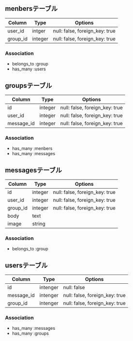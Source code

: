 ## menbersテーブル
|Column|Type|Options|
|------|----|-------|
|user_id|intger|null: false, foreign_key: true|
|group_id|integer|null: false, foreign_key: true|

### Association
- belongs_to :group
- has_many :users


## groupsテーブル
|Column|Type|Options|
|------|----|-------|
|id|integer|null: false, foreign_key: true|
|user_id|integer|null: false, foreign_key: true|
|message_id|integer|null: false, foreign_key: true|

### Association
- has_many :menbers
- has_many :messages 


## messagesテーブル
|Column|Type|Options|
|------|----|-------|
|id|integer|null: false, foreign_key: true|
|user_id|integer|null: false, foreign_key: true|
|group_id|integer|null: false, foreign_key: true|
|body|text||
|image|string||

### Association
- belongs_to :group


## usersテーブル
|Column|Type|Options|
|------|----|-------|
|id|intenger|null: false|
|message_id|intenger|null: false, foreign_key: true|
|group_id|intenger|null: false, foreign_key: true|

### Association
- has_many :messages
- has_many :groups
